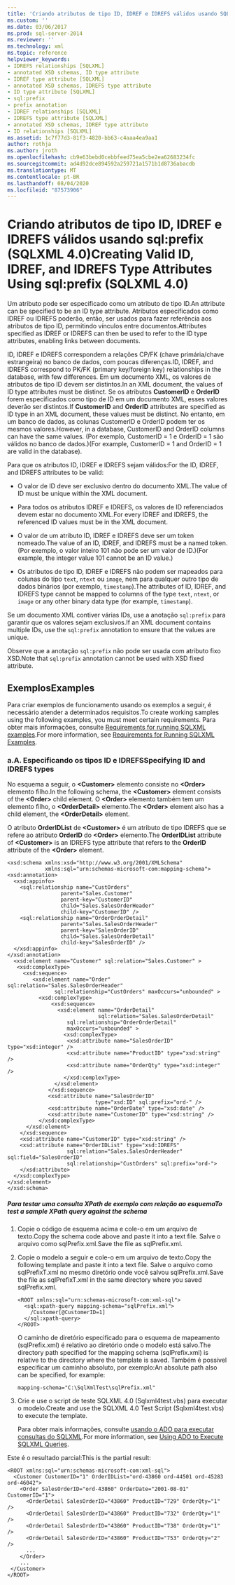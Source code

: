 ```yaml
---
title: 'Criando atributos de tipo ID, IDREF e IDREFS válidos usando SQL: prefix (SQLXML 4,0) | Microsoft Docs'
ms.custom: ''
ms.date: 03/06/2017
ms.prod: sql-server-2014
ms.reviewer: ''
ms.technology: xml
ms.topic: reference
helpviewer_keywords:
- IDREFS relationships [SQLXML]
- annotated XSD schemas, ID type attribute
- IDREF type attribute [SQLXML]
- annotated XSD schemas, IDREFS type attribute
- ID type attribute [SQLXML]
- sql:prefix
- prefix annotation
- IDREF relationships [SQLXML]
- IDREFS type attribute [SQLXML]
- annotated XSD schemas, IDREF type attribute
- ID relationships [SQLXML]
ms.assetid: 1c7f77d3-81f3-4820-bb63-c4aaa4ea9aa1
author: rothja
ms.author: jroth
ms.openlocfilehash: cb9e63bebd0cebbfeed75ea5cbe2ea62683234fc
ms.sourcegitcommit: ad4d92dce894592a259721a1571b1d8736abacdb
ms.translationtype: MT
ms.contentlocale: pt-BR
ms.lasthandoff: 08/04/2020
ms.locfileid: "87573906"
---
```

# <a name="creating-valid-id-idref-and-idrefs-type-attributes-using-sqlprefix-sqlxml-40"></a><span data-ttu-id="3a100-102">Criando atributos de tipo ID, IDREF e IDREFS válidos usando sql:prefix (SQLXML 4.0)</span><span class="sxs-lookup"><span data-stu-id="3a100-102">Creating Valid ID, IDREF, and IDREFS Type Attributes Using sql:prefix (SQLXML 4.0)</span></span>
  <span data-ttu-id="3a100-103">Um atributo pode ser especificado como um atributo de tipo ID.</span><span class="sxs-lookup"><span data-stu-id="3a100-103">An attribute can be specified to be an ID type attribute.</span></span> <span data-ttu-id="3a100-104">Atributos especificados como IDREF ou IDREFS poderão, então, ser usados para fazer referência aos atributos de tipo ID, permitindo vínculos entre documentos.</span><span class="sxs-lookup"><span data-stu-id="3a100-104">Attributes specified as IDREF or IDREFS can then be used to refer to the ID type attributes, enabling links between documents.</span></span>  
  
 <span data-ttu-id="3a100-105">ID, IDREF e IDREFS correspondem a relações CP/FK (chave primária/chave estrangeira) no banco de dados, com poucas diferenças.</span><span class="sxs-lookup"><span data-stu-id="3a100-105">ID, IDREF, and IDREFS correspond to PK/FK (primary key/foreign key) relationships in the database, with few differences.</span></span> <span data-ttu-id="3a100-106">Em um documento XML, os valores de atributos de tipo ID devem ser distintos.</span><span class="sxs-lookup"><span data-stu-id="3a100-106">In an XML document, the values of ID type attributes must be distinct.</span></span> <span data-ttu-id="3a100-107">Se os atributos **CustomerID** e **OrderID** forem especificados como tipo de ID em um documento XML, esses valores deverão ser distintos.</span><span class="sxs-lookup"><span data-stu-id="3a100-107">If **CustomerID** and **OrderID** attributes are specified as ID type in an XML document, these values must be distinct.</span></span> <span data-ttu-id="3a100-108">No entanto, em um banco de dados, as colunas CustomerID e OrderID podem ter os mesmos valores.</span><span class="sxs-lookup"><span data-stu-id="3a100-108">However, in a database, CustomerID and OrderID columns can have the same values.</span></span> <span data-ttu-id="3a100-109">(Por exemplo, CustomerID = 1 e OrderID = 1 são válidos no banco de dados.)</span><span class="sxs-lookup"><span data-stu-id="3a100-109">(For example, CustomerID = 1 and OrderID = 1 are valid in the database).</span></span>  
  
 <span data-ttu-id="3a100-110">Para que os atributos ID, IDREF e IDREFS sejam válidos:</span><span class="sxs-lookup"><span data-stu-id="3a100-110">For the ID, IDREF, and IDREFS attributes to be valid:</span></span>  
  
-   <span data-ttu-id="3a100-111">O valor de ID deve ser exclusivo dentro do documento XML.</span><span class="sxs-lookup"><span data-stu-id="3a100-111">The value of ID must be unique within the XML document.</span></span>  
  
-   <span data-ttu-id="3a100-112">Para todos os atributos IDREF e IDREFS, os valores de ID referenciados devem estar no documento XML.</span><span class="sxs-lookup"><span data-stu-id="3a100-112">For every IDREF and IDREFS, the referenced ID values must be in the XML document.</span></span>  
  
-   <span data-ttu-id="3a100-113">O valor de um atributo ID, IDREF e IDREFS deve ser um token nomeado.</span><span class="sxs-lookup"><span data-stu-id="3a100-113">The value of an ID, IDREF, and IDREFS must be a named token.</span></span> <span data-ttu-id="3a100-114">(Por exemplo, o valor inteiro 101 não pode ser um valor de ID.)</span><span class="sxs-lookup"><span data-stu-id="3a100-114">(For example, the integer value 101 cannot be an ID value.)</span></span>  
  
-   <span data-ttu-id="3a100-115">Os atributos de tipo ID, IDREF e IDREFS não podem ser mapeados para colunas do tipo `text`, `ntext` ou `image`, nem para qualquer outro tipo de dados binários (por exemplo, `timestamp`).</span><span class="sxs-lookup"><span data-stu-id="3a100-115">The attributes of ID, IDREF, and IDREFS type cannot be mapped to columns of the type `text`, `ntext`, or `image` or any other binary data type (for example, `timestamp`).</span></span>  
  
 <span data-ttu-id="3a100-116">Se um documento XML contiver várias IDs, use a anotação `sql:prefix` para garantir que os valores sejam exclusivos.</span><span class="sxs-lookup"><span data-stu-id="3a100-116">If an XML document contains multiple IDs, use the `sql:prefix` annotation to ensure that the values are unique.</span></span>  
  
 <span data-ttu-id="3a100-117">Observe que a anotação `sql:prefix` não pode ser usada com atributo fixo XSD.</span><span class="sxs-lookup"><span data-stu-id="3a100-117">Note that `sql:prefix` annotation cannot be used with XSD fixed attribute.</span></span>  
  
## <a name="examples"></a><span data-ttu-id="3a100-118">Exemplos</span><span class="sxs-lookup"><span data-stu-id="3a100-118">Examples</span></span>  
 <span data-ttu-id="3a100-119">Para criar exemplos de funcionamento usando os exemplos a seguir, é necessário atender a determinados requisitos.</span><span class="sxs-lookup"><span data-stu-id="3a100-119">To create working samples using the following examples, you must meet certain requirements.</span></span> <span data-ttu-id="3a100-120">Para obter mais informações, consulte [Requirements for running SQLXML examples](../sqlxml/requirements-for-running-sqlxml-examples.md).</span><span class="sxs-lookup"><span data-stu-id="3a100-120">For more information, see [Requirements for Running SQLXML Examples](../sqlxml/requirements-for-running-sqlxml-examples.md).</span></span>  
  
### <a name="a-specifying-id-and-idrefs-types"></a><span data-ttu-id="3a100-121">a.</span><span class="sxs-lookup"><span data-stu-id="3a100-121">A.</span></span> <span data-ttu-id="3a100-122">Especificando os tipos ID e IDREFS</span><span class="sxs-lookup"><span data-stu-id="3a100-122">Specifying ID and IDREFS types</span></span>  
 <span data-ttu-id="3a100-123">No esquema a seguir, o **\<Customer>** elemento consiste no **\<Order>** elemento filho.</span><span class="sxs-lookup"><span data-stu-id="3a100-123">In the following schema, the **\<Customer>** element consists of the **\<Order>** child element.</span></span> <span data-ttu-id="3a100-124">O **\<Order>** elemento também tem um elemento filho, o **\<OrderDetail>** elemento.</span><span class="sxs-lookup"><span data-stu-id="3a100-124">The **\<Order>** element also has a child element, the **\<OrderDetail>** element.</span></span>  
  
 <span data-ttu-id="3a100-125">O atributo **OrderIDList** de **\<Customer>** é um atributo de tipo IDREFS que se refere ao atributo **OrderID** do **\<Order>** elemento.</span><span class="sxs-lookup"><span data-stu-id="3a100-125">The **OrderIDList** attribute of **\<Customer>** is an IDREFS type attribute that refers to the **OrderID** attribute of the **\<Order>** element.</span></span>  
  
```  
<xsd:schema xmlns:xsd="http://www.w3.org/2001/XMLSchema"  
            xmlns:sql="urn:schemas-microsoft-com:mapping-schema">  
<xsd:annotation>  
  <xsd:appinfo>  
    <sql:relationship name="CustOrders"  
                 parent="Sales.Customer"  
                 parent-key="CustomerID"  
                 child="Sales.SalesOrderHeader"  
                 child-key="CustomerID" />  
    <sql:relationship name="OrderOrderDetail"  
                 parent="Sales.SalesOrderHeader"  
                 parent-key="SalesOrderID"  
                 child="Sales.SalesOrderDetail"  
                 child-key="SalesOrderID" />  
  </xsd:appinfo>  
</xsd:annotation>  
  <xsd:element name="Customer" sql:relation="Sales.Customer" >  
   <xsd:complexType>  
     <xsd:sequence>  
        <xsd:element name="Order" sql:relation="Sales.SalesOrderHeader"    
               sql:relationship="CustOrders" maxOccurs="unbounded" >  
          <xsd:complexType>  
              <xsd:sequence>  
                <xsd:element name="OrderDetail"   
                             sql:relation="Sales.SalesOrderDetail"   
                   sql:relationship="OrderOrderDetail"   
                   maxOccurs="unbounded" >  
                  <xsd:complexType>  
                   <xsd:attribute name="SalesOrderID" type="xsd:integer" />  
                   <xsd:attribute name="ProductID" type="xsd:string" />  
                   <xsd:attribute name="OrderQty" type="xsd:integer" />  
                  </xsd:complexType>  
               </xsd:element>  
             </xsd:sequence>  
             <xsd:attribute name="SalesOrderID"   
                            type="xsd:ID" sql:prefix="ord-" />  
             <xsd:attribute name="OrderDate" type="xsd:date" />  
             <xsd:attribute name="CustomerID" type="xsd:string" />  
          </xsd:complexType>  
      </xsd:element>  
    </xsd:sequence>  
    <xsd:attribute name="CustomerID" type="xsd:string" />  
    <xsd:attribute name="OrderIDList" type="xsd:IDREFS"   
                   sql:relation="Sales.SalesOrderHeader" sql:field="SalesOrderID"  
                   sql:relationship="CustOrders" sql:prefix="ord-">  
    </xsd:attribute>  
  </xsd:complexType>  
</xsd:element>  
</xsd:schema>  
```  
  
##### <a name="to-test-a-sample-xpath-query-against-the-schema"></a><span data-ttu-id="3a100-126">Para testar uma consulta XPath de exemplo com relação ao esquema</span><span class="sxs-lookup"><span data-stu-id="3a100-126">To test a sample XPath query against the schema</span></span>  
  
1.  <span data-ttu-id="3a100-127">Copie o código de esquema acima e cole-o em um arquivo de texto.</span><span class="sxs-lookup"><span data-stu-id="3a100-127">Copy the schema code above and paste it into a text file.</span></span> <span data-ttu-id="3a100-128">Salve o arquivo como sqlPrefix.xml.</span><span class="sxs-lookup"><span data-stu-id="3a100-128">Save the file as sqlPrefix.xml.</span></span>  
  
2.  <span data-ttu-id="3a100-129">Copie o modelo a seguir e cole-o em um arquivo de texto.</span><span class="sxs-lookup"><span data-stu-id="3a100-129">Copy the following template and paste it into a text file.</span></span> <span data-ttu-id="3a100-130">Salve o arquivo como sqlPrefixT.xml no mesmo diretório onde você salvou sqlPrefix.xml.</span><span class="sxs-lookup"><span data-stu-id="3a100-130">Save the file as sqlPrefixT.xml in the same directory where you saved sqlPrefix.xml.</span></span>  
  
    ```  
    <ROOT xmlns:sql="urn:schemas-microsoft-com:xml-sql">  
      <sql:xpath-query mapping-schema="sqlPrefix.xml">  
        /Customer[@CustomerID=1]  
      </sql:xpath-query>  
    </ROOT>  
    ```  
  
     <span data-ttu-id="3a100-131">O caminho de diretório especificado para o esquema de mapeamento (sqlPrefix.xml) é relativo ao diretório onde o modelo está salvo.</span><span class="sxs-lookup"><span data-stu-id="3a100-131">The directory path specified for the mapping schema (sqlPrefix.xml) is relative to the directory where the template is saved.</span></span> <span data-ttu-id="3a100-132">Também é possível especificar um caminho absoluto, por exemplo:</span><span class="sxs-lookup"><span data-stu-id="3a100-132">An absolute path also can be specified, for example:</span></span>  
  
    ```  
    mapping-schema="C:\SqlXmlTest\sqlPrefix.xml"  
    ```  
  
3.  <span data-ttu-id="3a100-133">Crie e use o script de teste SQLXML 4.0 (Sqlxml4test.vbs) para executar o modelo.</span><span class="sxs-lookup"><span data-stu-id="3a100-133">Create and use the SQLXML 4.0 Test Script (Sqlxml4test.vbs) to execute the template.</span></span>  
  
     <span data-ttu-id="3a100-134">Para obter mais informações, consulte [usando o ADO para executar consultas do SQLXML](../sqlxml/using-ado-to-execute-sqlxml-4-0-queries.md).</span><span class="sxs-lookup"><span data-stu-id="3a100-134">For more information, see [Using ADO to Execute SQLXML Queries](../sqlxml/using-ado-to-execute-sqlxml-4-0-queries.md).</span></span>  
  
 <span data-ttu-id="3a100-135">Este é o resultado parcial:</span><span class="sxs-lookup"><span data-stu-id="3a100-135">This is the partial result:</span></span>  
  
```  
<ROOT xmlns:sql="urn:schemas-microsoft-com:xml-sql">  
  <Customer CustomerID="1" OrderIDList="ord-43860 ord-44501 ord-45283 ord-46042">  
    <Order SalesOrderID="ord-43860" OrderDate="2001-08-01" CustomerID="1">  
      <OrderDetail SalesOrderID="43860" ProductID="729" OrderQty="1" />   
      <OrderDetail SalesOrderID="43860" ProductID="732" OrderQty="1" />   
      <OrderDetail SalesOrderID="43860" ProductID="738" OrderQty="1" />   
      <OrderDetail SalesOrderID="43860" ProductID="753" OrderQty="2" />   
      ...  
    </Order>  
    ...  
 </Customer>  
</ROOT>  
```  
  
  
